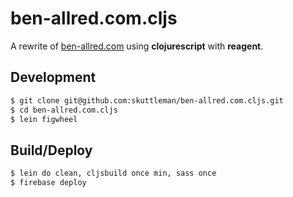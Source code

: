 # ben-allred.com.cljs

A rewrite of [ben-allred.com](https://www.ben-allred.com) using **clojurescript** with **reagent**.

## Development

```bash
$ git clone git@github.com:skuttleman/ben-allred.com.cljs.git
$ cd ben-allred.com.cljs
$ lein figwheel
```

## Build/Deploy

```bash
$ lein do clean, cljsbuild once min, sass once
$ firebase deploy
```
